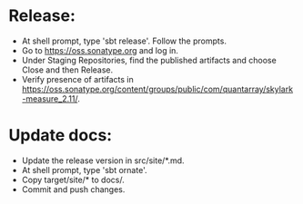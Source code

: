 Release:
========

* At shell prompt, type 'sbt release'. Follow the prompts.
* Go to https://oss.sonatype.org and log in.
* Under Staging Repositories, find the published artifacts and choose Close and then Release.
* Verify presence of artifacts in https://oss.sonatype.org/content/groups/public/com/quantarray/skylark-measure_2.11/.

Update docs:
============
* Update the release version in src/site/*.md.
* At shell prompt, type 'sbt ornate'.
* Copy target/site/* to docs/.
* Commit and push changes.
